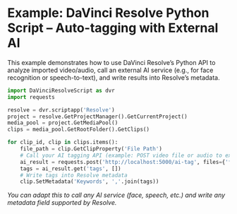 # Example: DaVinci Resolve Python Script – Auto-tagging with External AI

This example demonstrates how to use DaVinci Resolve’s Python API to analyze imported video/audio, call an external AI service (e.g., for face recognition or speech-to-text), and write results into Resolve’s metadata.

```python
import DaVinciResolveScript as dvr
import requests

resolve = dvr.scriptapp('Resolve')
project = resolve.GetProjectManager().GetCurrentProject()
media_pool = project.GetMediaPool()
clips = media_pool.GetRootFolder().GetClips()

for clip_id, clip in clips.items():
    file_path = clip.GetClipProperty('File Path')
    # Call your AI tagging API (example: POST video file or audio to external service)
    ai_result = requests.post('http://localhost:5000/ai-tag', files={'file': open(file_path, 'rb')}).json()
    tags = ai_result.get('tags', [])
    # Write tags into Resolve metadata
    clip.SetMetadata('Keywords', ','.join(tags))
```
*You can adapt this to call any AI service (face, speech, etc.) and write any metadata field supported by Resolve.*
